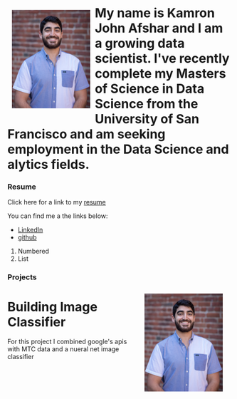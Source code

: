 <h1 About /h1>
<img align="left" src="/images/kjafshar_photo.jpg" width="35%" style="padding: 10px 10px 20px 10px"/>
My name is Kamron John Afshar and I am a growing data scientist. I've recently complete my Masters of Science in Data Science from the University of San Francisco and am seeking employment in the Data Science and alytics fields.


<div style="clear:both;"></div>












### Resume

Click here for a link to my [resume](http://docs.google.com/document/d/1aUw-Ui0MzIUnfyqpYezpSOLHpyp3JgxuV7ZBIVrVvuA/edit?usp=sharing)

You can find me a the links below:
- [LinkedIn](https://www.linkedin.com/in/kamron-afshar-b8108490/)
- [github](https://github.com/kjafshar)

1. Numbered
2. List


### Projects

<img align="right" src="/images/kjafshar_photo.jpg" width="35%" style="padding: 10px 20px 10px 10px"/>

# Building Image Classifier

For this project I combined google's apis with MTC data and a nueral net image classifier


